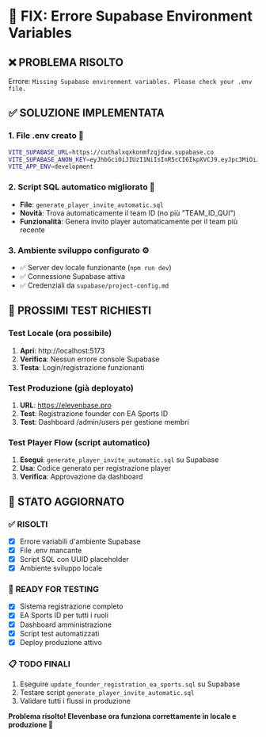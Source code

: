 # 🔧 FIX: Errore Supabase Environment Variables

## ❌ **PROBLEMA RISOLTO**
Errore: `Missing Supabase environment variables. Please check your .env file.`

## ✅ **SOLUZIONE IMPLEMENTATA**

### 1. **File .env creato** 📁
```bash
VITE_SUPABASE_URL=https://cuthalxqxkonmfzqjdvw.supabase.co
VITE_SUPABASE_ANON_KEY=eyJhbGciOiJIUzI1NiIsInR5cCI6IkpXVCJ9.eyJpc3MiOiJzdXBhYmFzZSIsInJlZiI6ImN1dGhhbHhxeGtvbm1menFqZHZ3Iiwicm9sZSI6ImFub24iLCJpYXQiOjE3NTQ1MTc4MTIsImV4cCI6MjA3MDA5MzgxMn0.-W7haFEUs1IaQRXY_M-aL-lpAtXPhcVsQFbQhQbMpSI
VITE_APP_ENV=development
```

### 2. **Script SQL automatico migliorato** 🤖
- **File**: `generate_player_invite_automatic.sql`
- **Novità**: Trova automaticamente il team ID (no più "TEAM_ID_QUI")
- **Funzionalità**: Genera invito player automaticamente per il team più recente

### 3. **Ambiente sviluppo configurato** ⚙️
- ✅ Server dev locale funzionante (`npm run dev`)
- ✅ Connessione Supabase attiva
- ✅ Credenziali da `supabase/project-config.md`

## 🧪 **PROSSIMI TEST RICHIESTI**

### **Test Locale (ora possibile)**
1. **Apri**: http://localhost:5173
2. **Verifica**: Nessun errore console Supabase
3. **Testa**: Login/registrazione funzionanti

### **Test Produzione (già deployato)**
1. **URL**: https://elevenbase.pro  
2. **Test**: Registrazione founder con EA Sports ID
3. **Test**: Dashboard /admin/users per gestione membri

### **Test Player Flow (script automatico)**
1. **Esegui**: `generate_player_invite_automatic.sql` su Supabase
2. **Usa**: Codice generato per registrazione player
3. **Verifica**: Approvazione da dashboard

## 🔄 **STATO AGGIORNATO**

### ✅ **RISOLTI**
- [x] Errore variabili d'ambiente Supabase
- [x] File .env mancante  
- [x] Script SQL con UUID placeholder
- [x] Ambiente sviluppo locale

### 🎯 **READY FOR TESTING**
- [x] Sistema registrazione completo
- [x] EA Sports ID per tutti i ruoli
- [x] Dashboard amministrazione
- [x] Script test automatizzati
- [x] Deploy produzione attivo

### 📋 **TODO FINALI**
1. Eseguire `update_founder_registration_ea_sports.sql` su Supabase
2. Testare script `generate_player_invite_automatic.sql`
3. Validare tutti i flussi in produzione

**Problema risolto! Elevenbase ora funziona correttamente in locale e produzione 🚀**